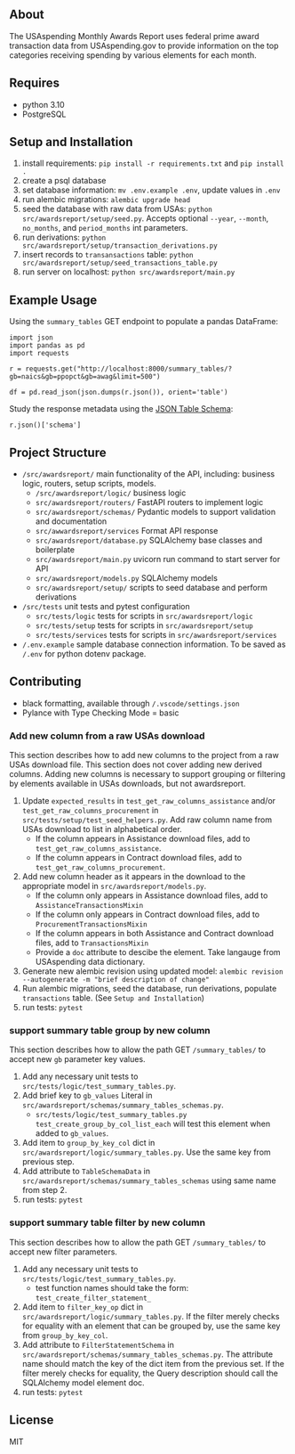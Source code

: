 ## About
The USAspending Monthly Awards Report uses federal prime award transaction data
from USAspending.gov to provide information on the top categories receiving
spending by various elements for each month.


## Requires
- python 3.10
- PostgreSQL

## Setup and Installation
1. install requirements: `pip install -r requirements.txt` and `pip install .`
2. create a psql database
3. set database information: `mv .env.example .env`, update values in `.env`
4. run alembic migrations: `alembic upgrade head`
5. seed the database with raw data from USAs: `python src/awardsreport/setup/seed.py`. Accepts optional
`--year`, `--month`, `no_months`, and `period_months` int parameters.
6. run derivations: `python src/awardsreport/setup/transaction_derivations.py`
7. insert records to `transansactions` table: `python src/awardsreport/setup/seed_transactions_table.py`
8. run server on localhost: `python src/awardsreport/main.py`

## Example Usage
Using the `summary_tables` GET endpoint to populate a pandas DataFrame:
```
import json
import pandas as pd
import requests

r = requests.get("http://localhost:8000/summary_tables/?gb=naics&gb=ppopct&gb=awag&limit=500")

df = pd.read_json(json.dumps(r.json()), orient='table')
```

Study the response metadata using the [JSON Table Schema](https://dataprotocols.org/json-table-schema/):
```
r.json()['schema']
```


## Project Structure
- `/src/awardsreport/` main functionality of the API, including: business logic,
routers, setup scripts, models.
  - `/src/awardsreport/logic/` business logic
  - `src/awardsreport/routers/` FastAPI routers to implement logic
  - `src/awardsreport/schemas/` Pydantic models to support validation and
  documentation
  - `src/awwardsreport/services` Format API response
  - `src/awardsreport/database.py` SQLAlchemy base classes and boilerplate
  - `src/awardsreport/main.py` uvicorn run command to start server for API
  - `src/awardsreport/models.py` SQLAlchemy models
  - `src/awardsreport/setup/` scripts to seed database and perform derivations
- `/src/tests` unit tests and pytest configuration
  - `src/tests/logic` tests for scripts in `src/awardsreport/logic`
  - `src/tests/setup` tests for scripts in `src/awardsreport/setup`
  - `src/tests/services` tests for scripts in `src/awardsreport/services`
- `/.env.example` sample database connection information. To be saved as `/.env`
for python dotenv package.


## Contributing
- black formatting, available through `/.vscode/settings.json`
- Pylance with Type Checking Mode = basic
### Add new column from a raw USAs download
This section describes how to add new columns to the project from a raw USAs
download file. This section does not cover adding new derived columns. Adding
new columns is necessary to support grouping or filtering by elements available
in USAs downloads, but not awardsreport.

1. Update `expected_results` in `test_get_raw_columns_assistance` and/or
`test_get_raw_columns_procurement` in `src/tests/setup/test_seed_helpers.py`.
Add raw column name from USAs download to list in alphabetical order.
    - If the column appears in Assistance download files, add to
    `test_get_raw_columns_assistance`.
    - If the column appears in Contract download files, add to
    `test_get_raw_columns_procurement`.
2. Add new column header as it appears in the download to the appropriate model
in `src/awardsreport/models.py`. 
    - If the column only appears in Assistance download files, add to
    `AssistanceTransactionsMixin`
    - If the column only appears in Contract download files, add to
    `ProcurementTransactionsMixin`
    - If the column appears in both Assistance and Contract download files, add
    to `TransactionsMixin`
    - Provide a `doc` attribute to descibe the element. Take langauge from
    USAspending data dictionary.
3. Generate new alembic revision using updated model: `alembic revision --autogenerate -m "brief description of change"`
4. Run alembic migrations, seed the database, run derivations, populate
`transactions` table. (See `Setup and Installation`)
5. run tests: `pytest`
### support summary table group by new column
This section describes how to allow the path GET `/summary_tables/` to accept
new `gb` parameter key values.
1. Add any necessary unit tests to `src/tests/logic/test_summary_tables.py`.
2. Add brief key to `gb_values` Literal in
`src/awardsreport/schemas/summary_tables_schemas.py`.
    - `src/tests/logic/test_summary_tables.py test_create_group_by_col_list_each` 
    will test this element when added to `gb_values`.
3. Add item to `group_by_key_col` dict in
`src/awardsreport/logic/summary_tables.py`. Use the same key from previous step.
4. Add attribute to `TableSchemaData` in `src/awardsreport/schemas/summary_tables_schemas` using same name from step 2.
5. run tests: `pytest`
### support summary table filter by new column
This section describes how to allow the path GET `/summary_tables/` to accept
new filter parameters.
1. Add any necessary unit tests to `src/tests/logic/test_summary_tables.py`.
    - test function names should take the form: `test_create_filter_statement_`
2. Add item to `filter_key_op` dict in
`src/awardsreport/logic/summary_tables.py`. If the filter merely checks for
equality with an element that can be grouped by, use the same key from
`group_by_key_col`.
3. Add attribute to `FilterStatementSchema` in
`src/awardsreport/schemas/summary_tables_schemas.py`. The attribute name should
match the key of the dict item from the previous set. If the filter merely
checks for equality, the Query description should call the SQLAlchemy model
element doc.
4. run tests: `pytest`


## License
MIT
